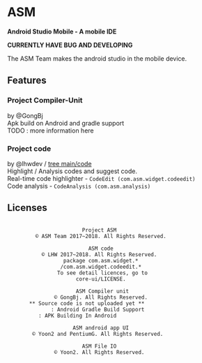 # ASM
**Android Studio Mobile - A mobile IDE**


**CURRENTLY HAVE BUG AND DEVELOPING**

The ASM Team makes the android studio in the mobile device.


## Features
### Project Compiler-Unit
by @GongBj <br>
Apk build on Android and gradle support<br>
TODO : more information here

### Project code
by @lhwdev / [tree main/code](https://github.com/lhwdev/ASM/tree/master/main/code)<br>
Highlight / Analysis codes and suggest code.<br>
Real-time code highlighter - `CodeEdit (com.asm.widget.codeedit)`<br>
Code analysis - `CodeAnalysis (com.asm.analysis)`


## Licenses
```
		
                        Project ASM
         © ASM Team 2017~2018. All Rights Reserved.
	
                          ASM code
           © LHW 2017~2018. All Rights Reserved.
                  package com.asm.widget.*
                 /com.asm.widget.codeedit.*
                To see detail licences, go to
                      core-ui/LICENSE.
	
                      ASM Compiler unit
               © GongBj. All Rights Reserved.
	   ** Source code is not uploaded yet **
              : Android Gradle Build Support
		  : APK Building In Android
	
                     ASM android app UI
        © Yoon2 and PentiumG. All Rights Reserved.
	
                        ASM File IO
               © Yoon2. All Rights Reserved.
```
